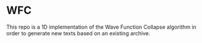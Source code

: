 # WFC

This repo is a 1D implementation of the Wave Function Collapse algorithm in order to generate new texts based on an existing archive.